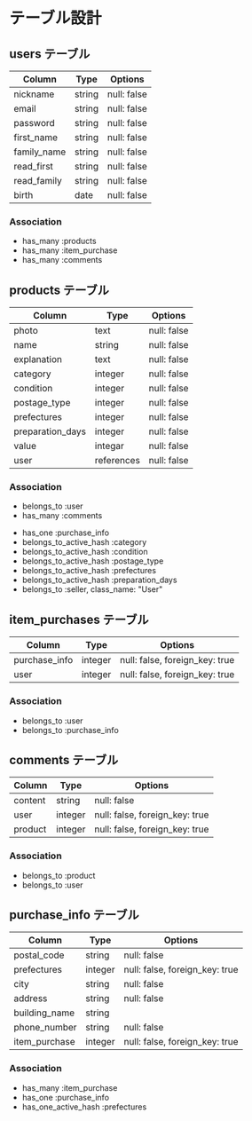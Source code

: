 # テーブル設計

## users テーブル
| Column      | Type   | Options     |
| ----------- | ------ | ----------- |
| nickname    | string | null: false |
| email       | string | null: false |
| password    | string | null: false |
| first_name  | string | null: false |
| family_name | string | null: false |
| read_first  | string | null: false |
| read_family | string | null: false |
| birth       | date   | null: false |

### Association

- has_many :products
- has_many :item_purchase
- has_many :comments

## products テーブル
| Column              | Type       | Options     |
| ------------------- | ---------- | ----------- |
| photo               | text       | null: false |
| name                | string     | null: false |
| explanation         | text       | null: false |
| category            | integer    | null: false |
| condition           | integer    | null: false |
| postage_type        | integer    | null: false |
| prefectures         | integer    | null: false |
| preparation_days    | integer    | null: false |
| value               | integar    | null: false |
| user                | references | null: false | 


### Association

- belongs_to :user
- has_many :comments
<!-- - has_many :item_purchase -->
- has_one :purchase_info
- belongs_to_active_hash :category
- belongs_to_active_hash :condition
- belongs_to_active_hash :postage_type
- belongs_to_active_hash :prefectures
- belongs_to_active_hash :preparation_days
- belongs_to :seller, class_name: "User"


## item_purchases テーブル
| Column        | Type    | Options                        |
| ------------- | ------- | ------------------------------ |
| purchase_info | integer | null: false, foreign_key: true |
| user          | integer | null: false, foreign_key: true |

### Association

- belongs_to :user
- belongs_to :purchase_info
<!-- - has_one :product -->


## comments テーブル
| Column  | Type       | Options                        |
| ------- | ---------- | ------------------------------ |
| content | string     | null: false                    |
| user    | integer    | null: false, foreign_key: true |
| product | integer    | null: false, foreign_key: true |

### Association

- belongs_to :product
- belongs_to :user

## purchase_info テーブル

| Column        | Type       | Options                        |
| ------------- | ---------- | ------------------------------ |
| postal_code   | string     | null: false                    |
| prefectures   | integer    | null: false, foreign_key: true |
| city          | string     | null: false                    |
| address       | string     | null: false                    |
| building_name | string     |                                |
| phone_number  | string     | null: false                    |
| item_purchase | integer    | null: false, foreign_key: true |
### Association

<!-- - belongs_to :item_purchase -->
- has_many :item_purchase
- has_one :purchase_info
- has_one_active_hash :prefectures